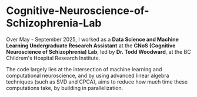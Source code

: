 # Cognitive-Neuroscience-of-Schizophrenia-Lab


Over May - September 2025, I worked as a **Data Science and Machine Learning Undergraduate Research Assistant** at the **CNoS (Cognitive Neuroscience of Schizophrenia) Lab**, led by **Dr. Todd Woodward**, at the BC Childrem's Hospital Research Institute.

The code largely lies at the intersection of machine learning and computational neuroscience, and by using advanced linear algebra techniques (such as SVD and CPCA), aims to reduce how much time these computations take, by building in parallelization.


